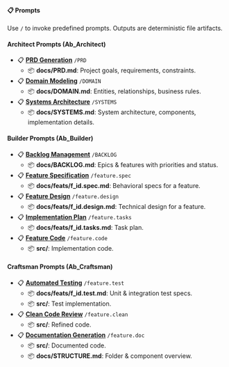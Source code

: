 #### 📋 Prompts

Use `/` to invoke predefined prompts. Outputs are deterministic file artifacts. 

#### Architect Prompts (Ab_Architect)

- 📋 **[PRD Generation](https://github.com/AIDDbot/AIDDbot/blob/main/.github/prompts/PRD.prompt.md)** `/PRD`
  - 📦 **docs/PRD.md**: Project goals, requirements, constraints.
- 📋 **[Domain Modeling](https://github.com/AIDDbot/AIDDbot/blob/main/.github/prompts/DOMAIN.prompt.md)** `/DOMAIN`
  - 📦 **docs/DOMAIN.md**: Entities, relationships, business rules.
- 📋 **[Systems Architecture](https://github.com/AIDDbot/AIDDbot/blob/main/.github/prompts/SYSTEMS.prompt.md)** `/SYSTEMS`
  - 📦 **docs/SYSTEMS.md**: System architecture, components, implementation details.

#### Builder Prompts (Ab_Builder)

- 📋 **[Backlog Management](https://github.com/AIDDbot/AIDDbot/blob/main/.github/prompts/BACKLOG.prompt.md)** `/BACKLOG`
  - 📦 **docs/BACKLOG.md**: Epics & features with priorities and status.
- 📋 **[Feature Specification](https://github.com/AIDDbot/AIDDbot/blob/main/.github/prompts/feature.spec.prompt.md)** `/feature.spec`
  - 📦 **docs/feats/f_id.spec.md**: Behavioral specs for a feature.
- 📋 **[Feature Design](https://github.com/AIDDbot/AIDDbot/blob/main/.github/prompts/feature.design.prompt.md)** `/feature.design`
  - 📦 **docs/feats/f_id.design.md**: Technical design for a feature.
- 📋 **[Implementation Plan](https://github.com/AIDDbot/AIDDbot/blob/main/.github/prompts/feature.tasks.prompt.md)** `/feature.tasks`
  - 📦 **docs/feats/f_id.tasks.md**: Task plan.
- 📋 **[Feature Code](https://github.com/AIDDbot/AIDDbot/blob/main/.github/prompts/feature.code.prompt.md)** `/feature.code`
  - 📦 **src/**: Implementation code.

#### Craftsman Prompts (Ab_Craftsman)

- 📋 **[Automated Testing](https://github.com/AIDDbot/AIDDbot/blob/main/.github/prompts/feature.test.prompt.md)** `/feature.test`
  - 📦 **docs/feats/f_id.test.md**: Unit & integration test specs.
  - 📦 **src/**: Test implementation.
- 📋 **[Clean Code Review](https://github.com/AIDDbot/AIDDbot/blob/main/.github/prompts/feature.clean.prompt.md)** `/feature.clean`
  - 📦 **src/**: Refined code.
- 📋 **[Documentation Generation](https://github.com/AIDDbot/AIDDbot/blob/main/.github/prompts/feature.doc.prompt.md)** `/feature.doc`
  - 📦 **src/**: Documented code.
  - 📦 **docs/STRUCTURE.md**: Folder & component overview.
